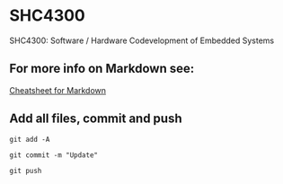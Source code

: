 # SHC4300
SHC4300: Software / Hardware Codevelopment of Embedded Systems

## For more info on Markdown see:
[Cheatsheet for Markdown](https://github.com/adam-p/markdown-here/wiki/Markdown-Cheatsheet)

## Add all files, commit and push
`git add -A`

`git commit -m "Update"`

`git push`
